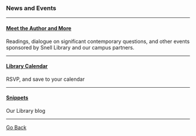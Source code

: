 ### News and Events 
* * * 
#### [Meet the Author and More](http://library.northeastern.edu/news-events)
Readings, dialogue on significant contemporary questions, and other events sponsored by Snell Library and our campus partners.
* * * 
#### [Library Calendar](http://library.northeastern.edu/news-events/calendar) 
RSVP, and save to your calendar 
* * * 
#### [Snippets](http://www.lib.neu.edu/snippets/) 
Our Library blog 
* * * 
[Go Back](http://www.lib.neu.edu/m/index.html) 
